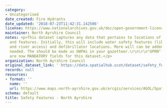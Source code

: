 ```yaml
---
category:
- Uncategorised
date_created: Fire Hydrants
date_updated: '2018-07-23T11:42:31.142506'
license: https://www.nationalarchives.gov.uk/doc/open-government-licence/version/3/
maintainer: North Ayrshire Council
notes: <p>This dataset captures any data that pertains to locations of safety equipment
  and features. Initially, this will include water safety features (like life buoys
  and river access) and defibrillator locations. More will can be added as and when
  needed. The should be made as OWPAs in your gazetteer.\r\n\r\n"UPRN" and "address"
  are now MANDATORY fields for this dataset.</p>
organization: North Ayrshire Council
original_dataset_link: ' https://data.spatialhub.scot/dataset/safety_features-na'
records: null
resources:
- format: ''
  name: ''
  url: https://www.maps.north-ayrshire.gov.uk/arcgis/services/AGOL/Spatial_Hub/MapServer/WFSServer?request=GetCapabilities&service=WFS?
schema: default
title: Safety Features - North Ayrshire
---
```

